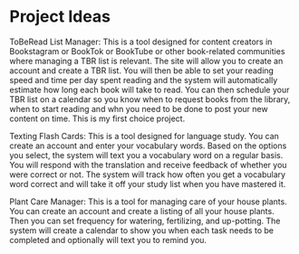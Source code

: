 # Project Ideas

ToBeRead List Manager: This is a tool designed for content creators in Bookstagram or BookTok or BookTube or other book-related communities where managing a TBR list is relevant. The site will allow you to create an account and create a TBR list. You will then be able to set your reading speed and time per day spent reading and the system will automatically estimate how long each book will take to read. You can then schedule your TBR list on a calendar so you know when to request books from the library, when to start reading and whn you need to be done to post your new content on time. This is my first choice project. 

Texting Flash Cards: This is a tool designed for language study. You can create an account and enter your vocabulary words. Based on the options you select, the system will text you a vocabulary word on a regular basis. You will respond with the translation and receive feedback of whether you were correct or not. The system will track how often you get a vocabulary word correct and will take it off your study list when you have mastered it. 

Plant Care Manager: This is a tool for managing care of your house plants. You can create an account and create a listing of all your house plants. Then you can set frequency for watering, fertilizing, and up-potting. The system will create a calendar to show you when each task needs to be completed and optionally will text you to remind you. 
